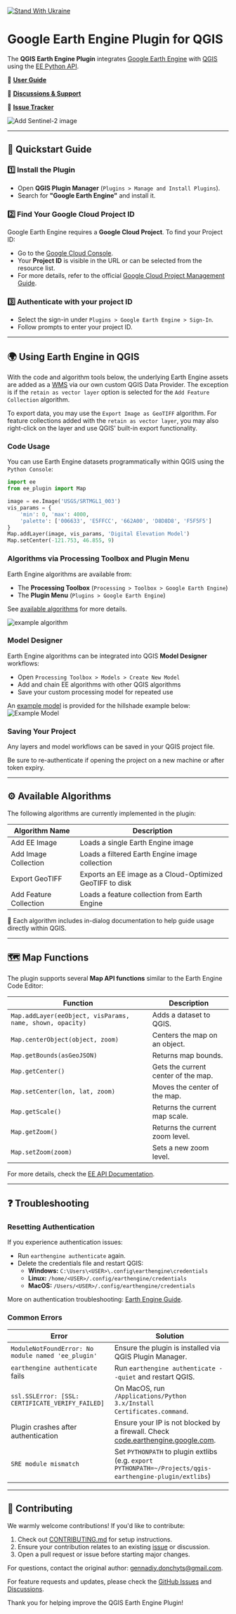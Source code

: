 [![Stand With Ukraine](https://raw.githubusercontent.com/vshymanskyy/StandWithUkraine/main/banner2-direct.svg)](https://vshymanskyy.github.io/StandWithUkraine/)

# Google Earth Engine Plugin for QGIS

The **QGIS Earth Engine Plugin** integrates [Google Earth Engine](http://earthengine.google.com) with [QGIS](https://qgis.org/) using the [EE Python API](https://github.com/google/earthengine-api/tree/master/python).

📖 **[User Guide](https://gee-community.github.io/qgis-earthengine-plugin/)**

💬 **[Discussions & Support](https://github.com/gee-community/qgis-earthengine-plugin/discussions)**

🐞 **[Issue Tracker](https://github.com/gee-community/qgis-earthengine-plugin/issues)**

![Add Sentinel-2 image](https://raw.githubusercontent.com/gee-community/qgis-earthengine-plugin/master/media/add_map_layer.png)

---

## 🚀 Quickstart Guide

### 1️⃣ Install the Plugin

- Open **QGIS Plugin Manager** (`Plugins > Manage and Install Plugins`).
- Search for **"Google Earth Engine"** and install it.

### 2️⃣ Find Your Google Cloud Project ID

Google Earth Engine requires a **Google Cloud Project**. To find your Project ID:

- Go to the [Google Cloud Console](https://console.cloud.google.com/).
- Your **Project ID** is visible in the URL or can be selected from the resource list.
- For more details, refer to the official [Google Cloud Project Management Guide](https://cloud.google.com/resource-manager/docs/creating-managing-projects).

### 3️⃣ Authenticate with your project ID

- Select the sign-in under `Plugins > Google Earth Engine > Sign-In`.
- Follow prompts to enter your project ID.

---

## 🌍 Using Earth Engine in QGIS

With the code and algorithm tools below, the underlying Earth Engine assets are added as a [WMS](https://www.ogc.org/publications/standard/wms/) via our own custom QGIS Data Provider. The exception is if the `retain as vector layer` option is selected for the `Add Feature Collection` algorithm.

To export data, you may use the `Export Image as GeoTIFF` algorithm. For feature collections added with the `retain as vector layer`, you may also right-click on the layer and use QGIS' built-in export functionality.

### Code Usage

You can use Earth Engine datasets programmatically within QGIS using the `Python Console`:

```python
import ee
from ee_plugin import Map

image = ee.Image('USGS/SRTMGL1_003')
vis_params = {
    'min': 0, 'max': 4000,
    'palette': ['006633', 'E5FFCC', '662A00', 'D8D8D8', 'F5F5F5']
}
Map.addLayer(image, vis_params, 'Digital Elevation Model')
Map.setCenter(-121.753, 46.855, 9)
```

### Algorithms via Processing Toolbox and Plugin Menu

Earth Engine algorithms are available from:

- The **Processing Toolbox** (`Processing > Toolbox > Google Earth Engine`)
- The **Plugin Menu** (`Plugins > Google Earth Engine`)

See [available algorithms](#-available-algorithms) for more details.

![example algorithm](./media/example_algorithm.png)

### Model Designer

Earth Engine algorithms can be integrated into QGIS **Model Designer** workflows:

- Open `Processing Toolbox > Models > Create New Model`
- Add and chain EE algorithms with other QGIS algorithms
- Save your custom processing model for repeated use

An [example model](https://github.com/gee-community/qgis-earthengine-plugin/blob/master/examples/srtm_hillshade.model3) is provided for the hillshade example below:
![Example Model](./media/example_model.png)


### Saving Your Project

Any layers and model workflows can be saved in your QGIS project file.  

Be sure to re-authenticate if opening the project on a new machine or after token expiry.

---

## ⚙️ Available Algorithms

The following algorithms are currently implemented in the plugin:

| Algorithm Name              | Description                                   |
| -------------------------- | --------------------------------------------- |
| Add EE Image               | Loads a single Earth Engine image             |
| Add Image Collection       | Loads a filtered Earth Engine image collection |
| Export GeoTIFF             | Exports an EE image as a Cloud-Optimized GeoTIFF to disk      |
| Add Feature Collection     | Loads a feature collection from Earth Engine  |

📌 Each algorithm includes in-dialog documentation to help guide usage directly within QGIS.

---

## 🗺️ Map Functions

The plugin supports several **Map API functions** similar to the Earth Engine Code Editor:

| Function                                                  | Description                         |
| --------------------------------------------------------- | ----------------------------------- |
| `Map.addLayer(eeObject, visParams, name, shown, opacity)` | Adds a dataset to QGIS.             |
| `Map.centerObject(object, zoom)`                          | Centers the map on an object.       |
| `Map.getBounds(asGeoJSON)`                                | Returns map bounds.                 |
| `Map.getCenter()`                                         | Gets the current center of the map. |
| `Map.setCenter(lon, lat, zoom)`                           | Moves the center of the map.        |
| `Map.getScale()`                                          | Returns the current map scale.      |
| `Map.getZoom()`                                           | Returns the current zoom level.     |
| `Map.setZoom(zoom)`                                       | Sets a new zoom level.              |

For more details, check the [EE API Documentation](https://developers.google.com/earth-engine/getstarted#adding-data-to-the-map).

---

## ❓ Troubleshooting

### Resetting Authentication

If you experience authentication issues:

- Run `earthengine authenticate` again.
- Delete the credentials file and restart QGIS:
  - **Windows:** `C:\Users\<USER>\.config\earthengine\credentials`
  - **Linux:** `/home/<USER>/.config/earthengine/credentials`
  - **MacOS:** `/Users/<USER>/.config/earthengine/credentials`

More on authentication troubleshooting: [Earth Engine Guide](https://developers.google.com/earth-engine/guides/auth).

### Common Errors

| Error                                              | Solution                                                                                                              |
| -------------------------------------------------- | --------------------------------------------------------------------------------------------------------------------- |
| `ModuleNotFoundError: No module named 'ee_plugin'` | Ensure the plugin is installed via QGIS Plugin Manager.                                                               |
| `earthengine authenticate` fails                   | Run `earthengine authenticate --quiet` and restart QGIS.                                                              |
| `ssl.SSLError: [SSL: CERTIFICATE_VERIFY_FAILED]`   | On MacOS, run `/Applications/Python 3.x/Install Certificates.command`.                                                |
| Plugin crashes after authentication                | Ensure your IP is not blocked by a firewall. Check [code.earthengine.google.com](http://code.earthengine.google.com). |
| `SRE module mismatch`                              | Set `PYTHONPATH` to plugin extlibs (e.g. `export PYTHONPATH=~/Projects/qgis-earthengine-plugin/extlibs`)              |

---

## 🤝 Contributing

We warmly welcome contributions! If you'd like to contribute:

1. Check out [CONTRIBUTING.md](CONTRIBUTING.md) for setup instructions.
2. Ensure your contribution relates to an existing [issue](https://github.com/gee-community/qgis-earthengine-plugin/issues) or discussion.
3. Open a pull request or issue before starting major changes.

For questions, contact the original author: [gennadiy.donchyts@gmail.com](mailto:gennadiy.donchyts@gmail.com).

For feature requests and updates, please check the [GitHub Issues](https://github.com/gee-community/qgis-earthengine-plugin/issues) and [Discussions](https://github.com/gee-community/qgis-earthengine-plugin/discussions).

Thank you for helping improve the QGIS Earth Engine Plugin!
